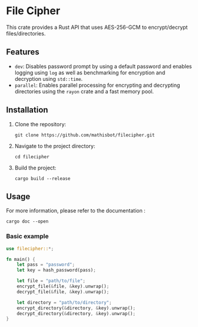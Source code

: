# File Cipher

This crate provides a Rust API that uses AES-256-GCM to encrypt/decrypt files/directories.

## Features

- `dev`: Disables password prompt by using a default password and enables logging using `log` as well as benchmarking for encryption and decryption using `std::time`.
- `parallel`: Enables parallel processing for encrypting and decrypting directories using the `rayon` crate and a fast memory pool.

## Installation

1. Clone the repository:

    ```shell
    git clone https://github.com/mathisbot/filecipher.git
    ```

2. Navigate to the project directory:

    ```shell
    cd filecipher
    ```

3. Build the project:

    ```shell
    cargo build --release
    ```

## Usage

For more information, please refer to the documentation :

```shell
cargo doc --open
```

### Basic example

```rust
use filecipher::*;

fn main() {
    let pass = "password";
    let key = hash_password(pass);

    let file = "path/to/file";
    encrypt_file(&file, &key).unwrap();
    decrypt_file(&file, &key).unwrap();

    let directory = "path/to/directory";
    encrypt_directory(&directory, &key).unwrap();
    decrypt_directory(&directory, &key).unwrap();
}
```
